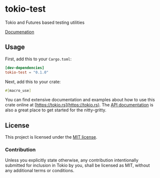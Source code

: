 # tokio-test

Tokio and Futures based testing utilities

[Documenation](https://docs.rs/tokio-test)

## Usage

First, add this to your `Cargo.toml`:

```toml
[dev-dependencies]
tokio-test = "0.1.0"
```

Next, add this to your crate:

```rust
#[macro_use]
```

You can find extensive documentation and examples about how to use this crate
online at [https://tokio.rs](https://tokio.rs). The [API
documentation](https://docs.rs/tokio-test) is also a great place to get started
for the nitty-gritty.

## License

This project is licensed under the [MIT license](LICENSE).

### Contribution

Unless you explicitly state otherwise, any contribution intentionally submitted
for inclusion in Tokio by you, shall be licensed as MIT, without any additional
terms or conditions.
